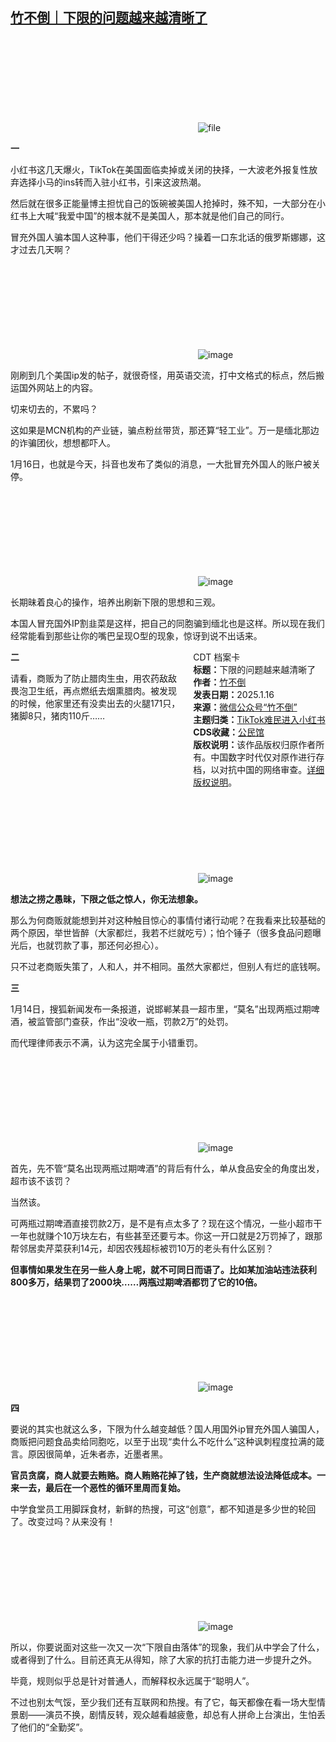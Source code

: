 <!--1737006869000-->
[竹不倒｜下限的问题越来越清晰了](https://chinadigitaltimes.net/chinese/715119.html)
------

<p><img decoding="async" src="data:image/svg+xml,%3Csvg%20xmlns='http://www.w3.org/2000/svg'%20viewBox='0%200%200%200'%3E%3C/svg%3E" alt="file" data-lazy-src="https://chinadigitaltimes.net/chinese/files/2025/01/image-1737024767191.png"><noscript><img decoding="async" src="https://chinadigitaltimes.net/chinese/files/2025/01/image-1737024767191.png" alt="file"></noscript></p><p><strong>一</strong></p><p>小红书这几天爆火，TikTok在美国面临卖掉或关闭的抉择，一大波老外报复性放弃选择小马的ins转而入驻小红书，引来这波热潮。</p><p>然后就在很多正能量博主担忧自己的饭碗被美国人抢掉时，殊不知，一大部分在小红书上大喊“我爱中国”的根本就不是美国人，那本就是他们自己的同行。</p><p>冒充外国人骗本国人这种事，他们干得还少吗？操着一口东北话的俄罗斯娜娜，这才过去几天啊？</p><p><img decoding="async" src="data:image/svg+xml,%3Csvg%20xmlns='http://www.w3.org/2000/svg'%20viewBox='0%200%200%200'%3E%3C/svg%3E" alt="image" data-lazy-src="https://chinadigitaltimes.net/chinese/files/2025/01/post-715119-6788e5657b065."><noscript><img decoding="async" src="https://chinadigitaltimes.net/chinese/files/2025/01/post-715119-6788e5657b065." alt="image"></noscript></p><p>刚刷到几个美国ip发的帖子，就很奇怪，用英语交流，打中文格式的标点，然后搬运国外网站上的内容。</p><p>切来切去的，不累吗？</p><p>这如果是MCN机构的产业链，骗点粉丝带货，那还算“轻工业”。万一是缅北那边的诈骗团伙，想想都吓人。</p><p>1月16日，也就是今天，抖音也发布了类似的消息，一大批冒充外国人的账户被关停。</p><p><img decoding="async" src="data:image/svg+xml,%3Csvg%20xmlns='http://www.w3.org/2000/svg'%20viewBox='0%200%200%200'%3E%3C/svg%3E" alt="image" data-lazy-src="https://chinadigitaltimes.net/chinese/files/2025/01/post-715119-6788e56587178.png"><noscript><img decoding="async" src="https://chinadigitaltimes.net/chinese/files/2025/01/post-715119-6788e56587178.png" alt="image"></noscript></p><p>长期昧着良心的操作，培养出刷新下限的思想和三观。</p><p>本国人冒充国外IP割韭菜是这样，把自己的同胞骗到缅北也是这样。所以现在我们经常能看到那些让你的嘴巴呈现O型的现象，惊讶到说不出话来。</p><div style="width:42%;float:right;padding-left:20px;"><div class="su-spoiler su-spoiler-style-fancy su-spoiler-icon-chevron-circle" data-scroll-offset="0" data-anchor-in-url="no"><div class="su-spoiler-title" tabindex="0" role="button"><span class="su-spoiler-icon"></span>CDT 档案卡</div><div class="su-spoiler-content su-u-clearfix su-u-trim"><strong>标题：</strong>下限的问题越来越清晰了<br><strong>作者：</strong><a href="https://chinadigitaltimes.net/space/竹不倒" target="_blank">竹不倒</a><br><strong>发表日期：</strong>2025.1.16<br><strong>来源：</strong><a href="https://web.archive.org/web/*/https://mp.weixin.qq.com/s/f_LIoCtpW4nhdlDwAu8fZA" target="_blank">微信公众号“竹不倒”</a><br><strong>主题归类：</strong><a href="https://chinadigitaltimes.net/space/TikTok难民进入小红书" target="_blank">TikTok难民进入小红书</a><br><strong>CDS收藏：</strong><a href="https://chinadigitaltimes.net/space/%E5%85%AC%E6%B0%91%E9%A6%86" target="_blank" rel="noopener">公民馆</a><br><strong>版权说明：</strong>该作品版权归原作者所有。中国数字时代仅对原作进行存档，以对抗中国的网络审查。<a href="https://chinadigitaltimes.net/chinese/copyright">详细版权说明</a>。</div></div></div><p><strong>二</strong></p><p>请看，商贩为了防止腊肉生虫，用农药敌敌畏泡卫生纸，再点燃纸去烟熏腊肉。被发现的时候，他家里还有没卖出去的火腿171只，猪脚8只，猪肉110斤……</p><p><img decoding="async" src="data:image/svg+xml,%3Csvg%20xmlns='http://www.w3.org/2000/svg'%20viewBox='0%200%200%200'%3E%3C/svg%3E" alt="image" data-lazy-src="https://chinadigitaltimes.net/chinese/files/2025/01/post-715119-6788e5659466f."><noscript><img decoding="async" src="https://chinadigitaltimes.net/chinese/files/2025/01/post-715119-6788e5659466f." alt="image"></noscript></p><p><strong>想法之捞之愚昧，下限之低之惊人，你无法想象。</strong></p><p>那么为何商贩就能想到并对这种触目惊心的事情付诸行动呢？在我看来比较基础的两个原因，举世皆醉（大家都烂，我若不烂就吃亏）；怕个锤子（很多食品问题曝光后，也就罚款了事，那还何必担心）。</p><p>只不过老商贩失策了，人和人，并不相同。虽然大家都烂，但别人有烂的底钱啊。</p><p><strong>三</strong></p><p>1月14日，搜狐新闻发布一条报道，说邯郸某县一超市里，“莫名”出现两瓶过期啤酒，被监管部门查获，作出“没收一瓶，罚款2万”的处罚。</p><p>而代理律师表示不满，认为这完全属于小错重罚。</p><p><img decoding="async" src="data:image/svg+xml,%3Csvg%20xmlns='http://www.w3.org/2000/svg'%20viewBox='0%200%200%200'%3E%3C/svg%3E" alt="image" data-lazy-src="https://chinadigitaltimes.net/chinese/files/2025/01/post-715119-6788e565a204c.png"><noscript><img decoding="async" src="https://chinadigitaltimes.net/chinese/files/2025/01/post-715119-6788e565a204c.png" alt="image"></noscript></p><p>首先，先不管“莫名出现两瓶过期啤酒”的背后有什么，单从食品安全的角度出发，超市该不该罚？</p><p>当然该。</p><p>可两瓶过期啤酒直接罚款2万，是不是有点太多了？现在这个情况，一些小超市干一年也就赚个10万块左右，有些甚至还要亏本。你这一开口就是2万罚掉了，跟那帮邻居卖芹菜获利14元，却因农残超标被罚10万的老头有什么区别？</p><p><strong>但事情如果发生在另一些人身上呢，就不可同日而语了。比如某加油站违法获利800多万，结果罚了2000块……两瓶过期啤酒都罚了它的10倍。</strong></p><p><img decoding="async" src="data:image/svg+xml,%3Csvg%20xmlns='http://www.w3.org/2000/svg'%20viewBox='0%200%200%200'%3E%3C/svg%3E" alt="image" data-lazy-src="https://chinadigitaltimes.net/chinese/files/2025/01/post-715119-6788e565ac7ef.png"><noscript><img decoding="async" src="https://chinadigitaltimes.net/chinese/files/2025/01/post-715119-6788e565ac7ef.png" alt="image"></noscript></p><p><strong>四</strong></p><p>要说的其实也就这么多，下限为什么越变越低？国人用国外ip冒充外国人骗国人，商贩把问题食品卖给同胞吃，以至于出现“卖什么不吃什么”这种讽刺程度拉满的箴言。原因很简单，近朱者赤，近墨者黑。</p><p><strong>官员贪腐，商人就要去贿赂。商人贿赂花掉了钱，生产商就想法设法降低成本。一来一去，最后在一个恶性的循环里周而复始。</strong></p><p>中学食堂员工用脚踩食材，新鲜的热搜，可这“创意”，都不知道是多少世的轮回了。改变过吗？从来没有！</p><p><img decoding="async" src="data:image/svg+xml,%3Csvg%20xmlns='http://www.w3.org/2000/svg'%20viewBox='0%200%200%200'%3E%3C/svg%3E" alt="image" data-lazy-src="https://chinadigitaltimes.net/chinese/files/2025/01/post-715119-6788e565ba657.png"><noscript><img decoding="async" src="https://chinadigitaltimes.net/chinese/files/2025/01/post-715119-6788e565ba657.png" alt="image"></noscript></p><p>所以，你要说面对这些一次又一次“下限自由落体”的现象，我们从中学会了什么，或者得到了什么。目前还真无从得知，除了大家的抗打击能力进一步提升之外。</p><p>毕竟，规则似乎总是针对普通人，而解释权永远属于“聪明人”。</p><p>不过也别太气馁，至少我们还有互联网和热搜。有了它，每天都像在看一场大型情景剧——演员不换，剧情反转，观众越看越疲惫，却总有人拼命上台演出，生怕丢了他们的“全勤奖”。</p><div class="addtoany_share_save_container addtoany_content addtoany_content_bottom"><div class="a2a_kit a2a_kit_size_32 addtoany_list" data-a2a-url="https://chinadigitaltimes.net/chinese/715119.html" data-a2a-title="竹不倒｜下限的问题越来越清晰了"><a class="a2a_button_facebook" href="https://www.addtoany.com/add_to/facebook?linkurl=https%3A%2F%2Fchinadigitaltimes.net%2Fchinese%2F715119.html&amp;linkname=%E7%AB%B9%E4%B8%8D%E5%80%92%EF%BD%9C%E4%B8%8B%E9%99%90%E7%9A%84%E9%97%AE%E9%A2%98%E8%B6%8A%E6%9D%A5%E8%B6%8A%E6%B8%85%E6%99%B0%E4%BA%86" title="Facebook" rel="nofollow noopener" target="_blank"></a><a class="a2a_button_twitter" href="https://www.addtoany.com/add_to/twitter?linkurl=https%3A%2F%2Fchinadigitaltimes.net%2Fchinese%2F715119.html&amp;linkname=%E7%AB%B9%E4%B8%8D%E5%80%92%EF%BD%9C%E4%B8%8B%E9%99%90%E7%9A%84%E9%97%AE%E9%A2%98%E8%B6%8A%E6%9D%A5%E8%B6%8A%E6%B8%85%E6%99%B0%E4%BA%86" title="Twitter" rel="nofollow noopener" target="_blank"></a><a class="a2a_button_telegram" href="https://www.addtoany.com/add_to/telegram?linkurl=https%3A%2F%2Fchinadigitaltimes.net%2Fchinese%2F715119.html&amp;linkname=%E7%AB%B9%E4%B8%8D%E5%80%92%EF%BD%9C%E4%B8%8B%E9%99%90%E7%9A%84%E9%97%AE%E9%A2%98%E8%B6%8A%E6%9D%A5%E8%B6%8A%E6%B8%85%E6%99%B0%E4%BA%86" title="Telegram" rel="nofollow noopener" target="_blank"></a><a class="a2a_button_reddit" href="https://www.addtoany.com/add_to/reddit?linkurl=https%3A%2F%2Fchinadigitaltimes.net%2Fchinese%2F715119.html&amp;linkname=%E7%AB%B9%E4%B8%8D%E5%80%92%EF%BD%9C%E4%B8%8B%E9%99%90%E7%9A%84%E9%97%AE%E9%A2%98%E8%B6%8A%E6%9D%A5%E8%B6%8A%E6%B8%85%E6%99%B0%E4%BA%86" title="Reddit" rel="nofollow noopener" target="_blank"></a><a class="a2a_button_whatsapp" href="https://www.addtoany.com/add_to/whatsapp?linkurl=https%3A%2F%2Fchinadigitaltimes.net%2Fchinese%2F715119.html&amp;linkname=%E7%AB%B9%E4%B8%8D%E5%80%92%EF%BD%9C%E4%B8%8B%E9%99%90%E7%9A%84%E9%97%AE%E9%A2%98%E8%B6%8A%E6%9D%A5%E8%B6%8A%E6%B8%85%E6%99%B0%E4%BA%86" title="WhatsApp" rel="nofollow noopener" target="_blank"></a><a class="a2a_button_email" href="https://www.addtoany.com/add_to/email?linkurl=https%3A%2F%2Fchinadigitaltimes.net%2Fchinese%2F715119.html&amp;linkname=%E7%AB%B9%E4%B8%8D%E5%80%92%EF%BD%9C%E4%B8%8B%E9%99%90%E7%9A%84%E9%97%AE%E9%A2%98%E8%B6%8A%E6%9D%A5%E8%B6%8A%E6%B8%85%E6%99%B0%E4%BA%86" title="Email" rel="nofollow noopener" target="_blank"></a><a class="a2a_button_copy_link" href="https://www.addtoany.com/add_to/copy_link?linkurl=https%3A%2F%2Fchinadigitaltimes.net%2Fchinese%2F715119.html&amp;linkname=%E7%AB%B9%E4%B8%8D%E5%80%92%EF%BD%9C%E4%B8%8B%E9%99%90%E7%9A%84%E9%97%AE%E9%A2%98%E8%B6%8A%E6%9D%A5%E8%B6%8A%E6%B8%85%E6%99%B0%E4%BA%86" title="Copy Link" rel="nofollow noopener" target="_blank"></a><a class="a2a_dd addtoany_share_save addtoany_share" href="https://www.addtoany.com/share"></a></div></div>
